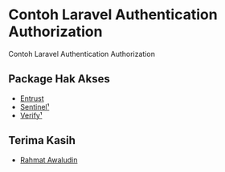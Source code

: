 # Contoh Laravel Authentication Authorization

Contoh Laravel Authentication Authorization

## Package Hak Akses
* [Entrust](https://github.com/Zizaco/entrust)
* [Sentinel¹](https://cartalyst.com/manual/sentinel)
* [Verify¹](https://github.com/Toddish/Verify)

## Terima Kasih

* [Rahmat Awaludin](https://github.com/rawaludin/)

